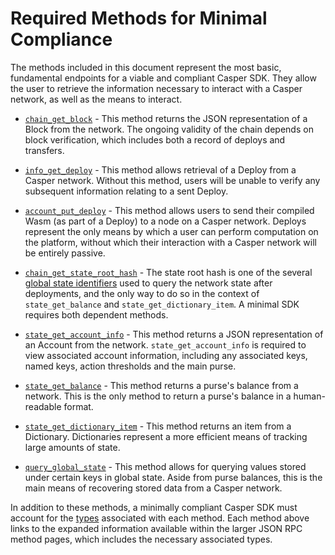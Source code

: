 # Required Methods for Minimal Compliance

The methods included in this document represent the most basic, fundamental endpoints for a viable and compliant Casper SDK. They allow the user to retrieve the information necessary to interact with a Casper network, as well as the means to interact.

* [`chain_get_block`](./json-rpc-informational.md#chain-get-block) - This method returns the JSON representation of a Block from the network. The ongoing validity of the chain depends on block verification, which includes both a record of deploys and transfers.

* [`info_get_deploy`](./json-rpc-informational.md#info-get-deploy) - This method allows retrieval of a Deploy from a Casper network. Without this method, users will be unable to verify any subsequent information relating to a sent Deploy.

* [`account_put_deploy`](./json-rpc-transactional.md#account-put-deploy) - This method allows users to send their compiled Wasm (as part of a Deploy) to a node on a Casper network. Deploys represent the only means by which a user can perform computation on the platform, without which their interaction with a Casper network will be entirely passive.

* [`chain_get_state_root_hash`](./json-rpc-informational.md#chain-get-state-root-hash) - The state root hash is one of the several [global state identifiers](./types_chain.md#globalstateidentifier) used to query the network state after deployments, and the only way to do so in the context of `state_get_balance` and `state_get_dictionary_item`. A minimal SDK requires both dependent methods.

* [`state_get_account_info`](./json-rpc-informational.md#state-get-account-info) - This method returns a JSON representation of an Account from the network. `state_get_account_info` is required to view associated account information, including any associated keys, named keys, action thresholds and the main purse.

* [`state_get_balance`](./json-rpc-informational.md#state-get-balance) - This method returns a purse's balance from a network. This is the only method to return a purse's balance in a human-readable format.

* [`state_get_dictionary_item`](./json-rpc-informational.md#state-get-dictionary-item) - This method returns an item from a Dictionary. Dictionaries represent a more efficient means of tracking large amounts of state.

* [`query_global_state`](./json-rpc-informational.md#query-global-state) - This method allows for querying values stored under certain keys in global state. Aside from purse balances, this is the main means of recovering stored data from a Casper network.

In addition to these methods, a minimally compliant Casper SDK must account for the [types](./types_chain.md) associated with each method. Each method above links to the expanded information available within the larger JSON RPC method pages, which includes the necessary associated types.
